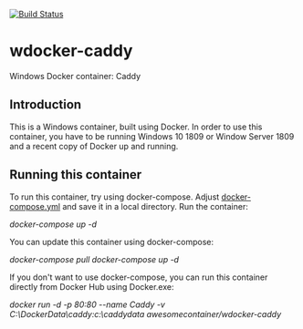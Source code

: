 [![Build Status](https://dev.azure.com/AwesomeContainer/AzurePipeline/_apis/build/status/AzurePipeline-wdocker-caddy)](https://dev.azure.com/AwesomeContainer/AzurePipeline/_build/latest?definitionId=2)

# wdocker-caddy
Windows Docker container: Caddy

## Introduction
This is a Windows container, built using Docker.  In order to use this container, you have to be running Windows 10 1809 or Window Server 1809 and a recent copy of Docker up and running. 

## Running this container
To run this container, try using docker-compose. Adjust [docker-compose.yml](https://github.com/AwesomeContainer/wdocker-caddy/blob/master/docker-compose.yml) and save it in a local directory. Run the container:

*docker-compose up -d*

You can update this container using docker-compose:

*docker-compose pull*
*docker-compose up -d*

If you don't want to use docker-compose, you can run this container directly from Docker Hub using Docker.exe:

*docker run -d -p 80:80 --name Caddy -v C:\DockerData\caddy:c:\caddydata awesomecontainer/wdocker-caddy*
